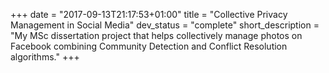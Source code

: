 +++
date = "2017-09-13T21:17:53+01:00"
title = "Collective Privacy Management in Social Media"
dev_status = "complete"
short_description = "My MSc dissertation project that helps collectively manage photos on Facebook combining Community Detection and Conflict Resolution algorithms."
+++

